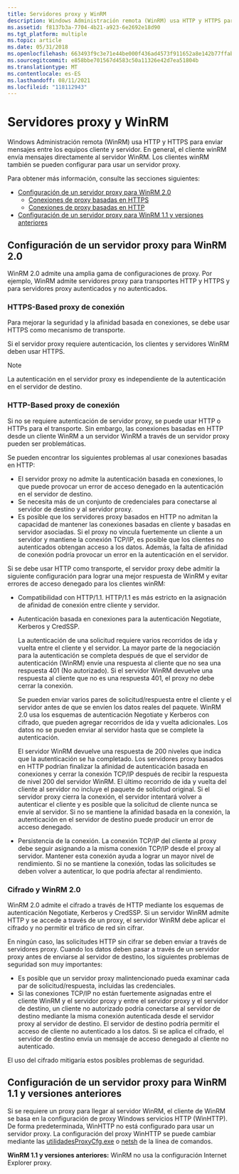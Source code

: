 ```yaml
---
title: Servidores proxy y WinRM
description: Windows Administración remota (WinRM) usa HTTP y HTTPS para enviar mensajes entre los equipos cliente y servidor. En general, el cliente winRM envía mensajes directamente al servidor WinRM. Los clientes winRM también se pueden configurar para usar un servidor proxy.
ms.assetid: f8137b3a-7704-4b21-a923-6e2692e18d90
ms.tgt_platform: multiple
ms.topic: article
ms.date: 05/31/2018
ms.openlocfilehash: 663493f9c3e71e44be000f436ad4573f911652a8e142b77ffab41acbff250b60
ms.sourcegitcommit: e858bbe701567d4583c50a11326e42d7ea51804b
ms.translationtype: MT
ms.contentlocale: es-ES
ms.lasthandoff: 08/11/2021
ms.locfileid: "118112943"
---
```

# <a name="proxy-servers-and-winrm"></a>Servidores proxy y WinRM

Windows Administración remota (WinRM) usa HTTP y HTTPS para enviar mensajes entre los equipos cliente y servidor. En general, el cliente winRM envía mensajes directamente al servidor WinRM. Los clientes winRM también se pueden configurar para usar un servidor proxy.

Para obtener más información, consulte las secciones siguientes:

-   [Configuración de un servidor proxy para WinRM 2.0](#configuring-a-proxy-server-for-winrm-20)
    -   [Conexiones de proxy basadas en HTTPS](#https-based-proxy-connections)
    -   [Conexiones de proxy basadas en HTTP](#http-based-proxy-connections)
-   [Configuración de un servidor proxy para WinRM 1.1 y versiones anteriores](#configuring-a-proxy-server-for-winrm-11-and-earlier)

## <a name="configuring-a-proxy-server-for-winrm-20"></a>Configuración de un servidor proxy para WinRM 2.0

WinRM 2.0 admite una amplia gama de configuraciones de proxy. Por ejemplo, WinRM admite servidores proxy para transportes HTTP y HTTPS y para servidores proxy autenticados y no autenticados.

### <a name="https-based-proxy-connections"></a>HTTPS-Based proxy de conexión

Para mejorar la seguridad y la afinidad basada en conexiones, se debe usar HTTPS como mecanismo de transporte.

Si el servidor proxy requiere autenticación, los clientes y servidores WinRM deben usar HTTPS.

> [!Note]  
> La autenticación en el servidor proxy es independiente de la autenticación en el servidor de destino.

 

### <a name="http-based-proxy-connections"></a>HTTP-Based proxy de conexión

Si no se requiere autenticación de servidor proxy, se puede usar HTTP o HTTPs para el transporte. Sin embargo, las conexiones basadas en HTTP desde un cliente WinRM a un servidor WinRM a través de un servidor proxy pueden ser problemáticas.

Se pueden encontrar los siguientes problemas al usar conexiones basadas en HTTP:

-   El servidor proxy no admite la autenticación basada en conexiones, lo que puede provocar un error de acceso denegado en la autenticación en el servidor de destino.
-   Se necesita más de un conjunto de credenciales para conectarse al servidor de destino y al servidor proxy.
-   Es posible que los servidores proxy basados en HTTP no admitan la capacidad de mantener las conexiones basadas en cliente y basadas en servidor asociadas. Si el proxy no vincula fuertemente un cliente a un servidor y mantiene la conexión TCP/IP, es posible que los clientes no autenticados obtengan acceso a los datos. Además, la falta de afinidad de conexión podría provocar un error en la autenticación en el servidor.

Si se debe usar HTTP como transporte, el servidor proxy debe admitir la siguiente configuración para lograr una mejor respuesta de WinRM y evitar errores de acceso denegado para los clientes winRM:

-   Compatibilidad con HTTP/1.1. HTTP/1.1 es más estricto en la asignación de afinidad de conexión entre cliente y servidor.
-   Autenticación basada en conexiones para la autenticación Negotiate, Kerberos y CredSSP.

    La autenticación de una solicitud requiere varios recorridos de ida y vuelta entre el cliente y el servidor. La mayor parte de la negociación para la autenticación se completa después de que el servidor de autenticación (WinRM) envíe una respuesta al cliente que no sea una respuesta 401 (No autorizado). Si el servidor WinRM devuelve una respuesta al cliente que no es una respuesta 401, el proxy no debe cerrar la conexión.

    Se pueden enviar varios pares de solicitud/respuesta entre el cliente y el servidor antes de que se envíen los datos reales del paquete. WinRM 2.0 usa los esquemas de autenticación Negotiate y Kerberos con cifrado, que pueden agregar recorridos de ida y vuelta adicionales. Los datos no se pueden enviar al servidor hasta que se complete la autenticación.

    El servidor WinRM devuelve una respuesta de 200 niveles que indica que la autenticación se ha completado. Los servidores proxy basados en HTTP podrían finalizar la afinidad de autenticación basada en conexiones y cerrar la conexión TCP/IP después de recibir la respuesta de nivel 200 del servidor WinRM. El último recorrido de ida y vuelta del cliente al servidor no incluye el paquete de solicitud original. Si el servidor proxy cierra la conexión, el servidor intentará volver a autenticar el cliente y es posible que la solicitud de cliente nunca se envíe al servidor. Si no se mantiene la afinidad basada en la conexión, la autenticación en el servidor de destino puede producir un error de acceso denegado.

-   Persistencia de la conexión. La conexión TCP/IP del cliente al proxy debe seguir asignando a la misma conexión TCP/IP desde el proxy al servidor. Mantener esta conexión ayuda a lograr un mayor nivel de rendimiento. Si no se mantiene la conexión, todas las solicitudes se deben volver a autenticar, lo que podría afectar al rendimiento.

### <a name="encryption-and-winrm-20"></a>Cifrado y WinRM 2.0

WinRM 2.0 admite el cifrado a través de HTTP mediante los esquemas de autenticación Negotiate, Kerberos y CredSSP. Si un servidor WinRM admite HTTP y se accede a través de un proxy, el servidor WinRM debe aplicar el cifrado y no permitir el tráfico de red sin cifrar.

En ningún caso, las solicitudes HTTP sin cifrar se deben enviar a través de servidores proxy. Cuando los datos deben pasar a través de un servidor proxy antes de enviarse al servidor de destino, los siguientes problemas de seguridad son muy importantes:

-   Es posible que un servidor proxy malintencionado pueda examinar cada par de solicitud/respuesta, incluidas las credenciales.
-   Si las conexiones TCP/IP no están fuertemente asignadas entre el cliente WinRM y el servidor proxy y entre el servidor proxy y el servidor de destino, un cliente no autorizado podría conectarse al servidor de destino mediante la misma conexión autenticada desde el servidor proxy al servidor de destino. El servidor de destino podría permitir el acceso de cliente no autenticado a los datos. Si se aplica el cifrado, el servidor de destino envía un mensaje de acceso denegado al cliente no autenticado.

El uso del cifrado mitigaría estos posibles problemas de seguridad.

## <a name="configuring-a-proxy-server-for-winrm-11-and-earlier"></a>Configuración de un servidor proxy para WinRM 1.1 y versiones anteriores

Si se requiere un proxy para llegar al servidor WinRM, el cliente de WinRM se basa en la configuración de proxy Windows servicios HTTP (WinHTTP). De forma predeterminada, WinHTTP no está configurado para usar un servidor proxy. La configuración del proxy WinHTTP se puede cambiar mediante las [ utilidadesProxyCfg.exe](/previous-versions/windows/desktop/ms761351(v=vs.85)) o [netsh](/previous-versions/windows/it-pro/windows-server-2003/cc785383(v=ws.10)) de la línea de comandos.

**WinRM 1.1 y versiones anteriores:** WinRM no usa la configuración Internet Explorer proxy.

 

 